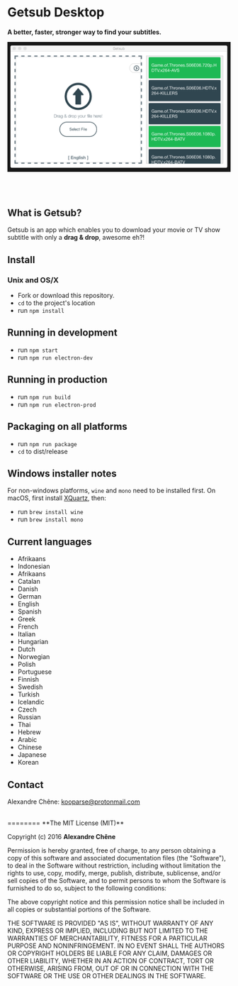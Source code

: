 # Getsub Desktop
**A better, faster, stronger way to find your subtitles.**

![preview](https://github.com/kooparse/getsub-desktop/blob/master/statics/preview.png?raw=true)

<br><br>

## What is Getsub?
Getsub is an app which enables you to download your movie or TV show subtitle with only a **drag & drop**, awesome eh?!


## Install
### Unix and OS/X
- Fork or download this repository.
- `cd` to the project's location
- run `npm install`

## Running in development
- run `npm start`
- run `npm run electron-dev`

## Running in production
- run `npm run build`
- run `npm run electron-prod`

## Packaging on all platforms
- run `npm run package`
- `cd` to dist/release

## Windows installer notes
For non-windows platforms, `wine` and `mono` need to be installed first.
On macOS, first install [XQuartz](https://www.xquartz.org/), then:
- run `brew install wine`
- run `brew install mono`


## Current languages

- Afrikaans
- Indonesian
- Afrikaans
- Catalan
- Danish
- German
- English
- Spanish
- Greek
- French
- Italian
- Hungarian
- Dutch
- Norwegian
- Polish
- Portuguese
- Finnish
- Swedish
- Turkish
- Icelandic
- Czech
- Russian
- Thai
- Hebrew
- Arabic
- Chinese
- Japanese
- Korean

## Contact
Alexandre Chêne: kooparse@protonmail.com

<br>
========
**The MIT License (MIT)**

Copyright (c) 2016 **Alexandre Chêne**

Permission is hereby granted, free of charge, to any person obtaining a copy
of this software and associated documentation files (the "Software"), to deal
in the Software without restriction, including without limitation the rights
to use, copy, modify, merge, publish, distribute, sublicense, and/or sell
copies of the Software, and to permit persons to whom the Software is
furnished to do so, subject to the following conditions:

The above copyright notice and this permission notice shall be included in all
copies or substantial portions of the Software.

THE SOFTWARE IS PROVIDED "AS IS", WITHOUT WARRANTY OF ANY KIND, EXPRESS OR
IMPLIED, INCLUDING BUT NOT LIMITED TO THE WARRANTIES OF MERCHANTABILITY,
FITNESS FOR A PARTICULAR PURPOSE AND NONINFRINGEMENT. IN NO EVENT SHALL THE
AUTHORS OR COPYRIGHT HOLDERS BE LIABLE FOR ANY CLAIM, DAMAGES OR OTHER
LIABILITY, WHETHER IN AN ACTION OF CONTRACT, TORT OR OTHERWISE, ARISING FROM,
OUT OF OR IN CONNECTION WITH THE SOFTWARE OR THE USE OR OTHER DEALINGS IN THE
SOFTWARE.
